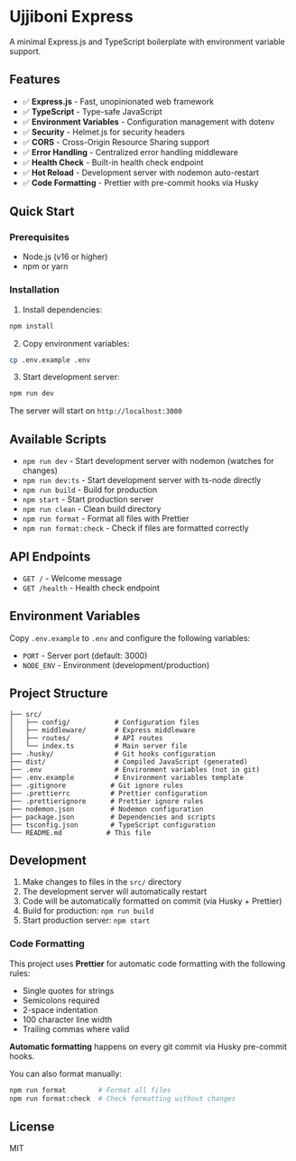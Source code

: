 # Ujjiboni Express

A minimal Express.js and TypeScript boilerplate with environment variable support.

## Features

- ✅ **Express.js** - Fast, unopinionated web framework
- ✅ **TypeScript** - Type-safe JavaScript
- ✅ **Environment Variables** - Configuration management with dotenv
- ✅ **Security** - Helmet.js for security headers
- ✅ **CORS** - Cross-Origin Resource Sharing support
- ✅ **Error Handling** - Centralized error handling middleware
- ✅ **Health Check** - Built-in health check endpoint
- ✅ **Hot Reload** - Development server with nodemon auto-restart
- ✅ **Code Formatting** - Prettier with pre-commit hooks via Husky

## Quick Start

### Prerequisites

- Node.js (v16 or higher)
- npm or yarn

### Installation

1. Install dependencies:

```bash
npm install
```

2. Copy environment variables:

```bash
cp .env.example .env
```

3. Start development server:

```bash
npm run dev
```

The server will start on `http://localhost:3000`

## Available Scripts

- `npm run dev` - Start development server with nodemon (watches for changes)
- `npm run dev:ts` - Start development server with ts-node directly
- `npm run build` - Build for production
- `npm start` - Start production server
- `npm run clean` - Clean build directory
- `npm run format` - Format all files with Prettier
- `npm run format:check` - Check if files are formatted correctly

## API Endpoints

- `GET /` - Welcome message
- `GET /health` - Health check endpoint

## Environment Variables

Copy `.env.example` to `.env` and configure the following variables:

- `PORT` - Server port (default: 3000)
- `NODE_ENV` - Environment (development/production)

## Project Structure

```
├── src/
│   ├── config/           # Configuration files
│   ├── middleware/       # Express middleware
│   ├── routes/           # API routes
│   └── index.ts          # Main server file
├── .husky/               # Git hooks configuration
├── dist/                 # Compiled JavaScript (generated)
├── .env                  # Environment variables (not in git)
├── .env.example          # Environment variables template
├── .gitignore           # Git ignore rules
├── .prettierrc          # Prettier configuration
├── .prettierignore      # Prettier ignore rules
├── nodemon.json         # Nodemon configuration
├── package.json         # Dependencies and scripts
├── tsconfig.json        # TypeScript configuration
└── README.md           # This file
```

## Development

1. Make changes to files in the `src/` directory
2. The development server will automatically restart
3. Code will be automatically formatted on commit (via Husky + Prettier)
4. Build for production: `npm run build`
5. Start production server: `npm start`

### Code Formatting

This project uses **Prettier** for automatic code formatting with the following rules:

- Single quotes for strings
- Semicolons required
- 2-space indentation
- 100 character line width
- Trailing commas where valid

**Automatic formatting** happens on every git commit via Husky pre-commit hooks.

You can also format manually:

```bash
npm run format        # Format all files
npm run format:check  # Check formatting without changes
```

## License

MIT
